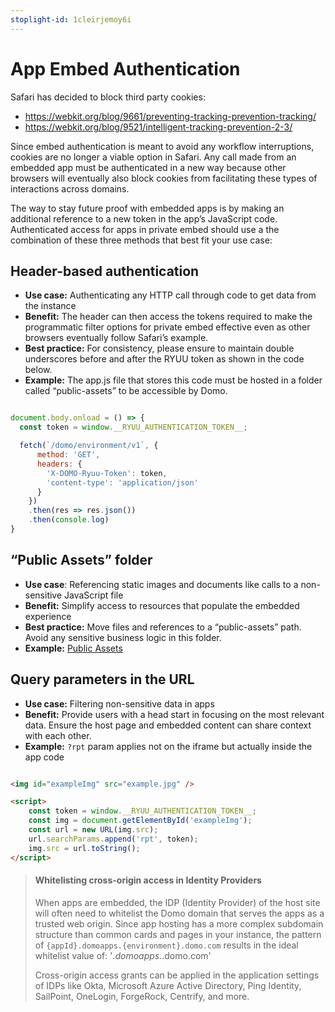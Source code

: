```yaml
---
stoplight-id: 1cleirjemoy6i
---
```


# App Embed Authentication

Safari has decided to block third party cookies:

- https://webkit.org/blog/9661/preventing-tracking-prevention-tracking/
- https://webkit.org/blog/9521/intelligent-tracking-prevention-2-3/

Since embed authentication is meant to avoid any workflow interruptions, cookies are no longer a viable option in Safari. Any call made from an embedded app must be authenticated in a new way because other browsers will eventually also block cookies from facilitating these types of interactions across domains.

The way to stay future proof with embedded apps is by making an additional reference to a new token in the app’s JavaScript code. Authenticated access for apps in private embed should use a the combination of these three methods that best fit your use case:

## Header-based authentication

- **Use case:** Authenticating any HTTP call through code to get data from the instance
- **Benefit:** The header can then access the tokens required to make the programmatic filter options for private embed effective even as other browsers eventually follow Safari’s example.
- **Best practice:** For consistency, please ensure to maintain double underscores before and after the RYUU token as shown in the code below.
- **Example:** The app.js file that stores this code must be hosted in a folder called “public-assets” to be accessible by Domo.

```js

document.body.onload = () => {
  const token = window.__RYUU_AUTHENTICATION_TOKEN__;

  fetch(`/domo/environment/v1`, {
      method: 'GET',
      headers: {
        'X-DOMO-Ryuu-Token': token,
        'content-type': 'application/json'
      }
    })
    .then(res => res.json())
    .then(console.log)
}

```

## “Public Assets” folder

- **Use case**: Referencing static images and documents like calls to a non-sensitive JavaScript file
- **Benefit:** Simplify access to resources that populate the embedded experience
- **Best practice:** Move files and references to a “public-assets” path. Avoid any sensitive business logic in this folder.
- **Example:** [Public Assets](df8b045188694-public-assets)

## Query parameters in the URL

- **Use case:** Filtering non-sensitive data in apps
- **Benefit:** Provide users with a head start in focusing on the most relevant data. Ensure the host page and embedded content can share context with each other.
- **Example:** `?rpt` param applies not on the iframe but actually inside the app code

```html

<img id="exampleImg" src="example.jpg" />

<script>
    const token = window.__RYUU_AUTHENTICATION_TOKEN__;
    const img = document.getElementById('exampleImg');
    const url = new URL(img.src);
    url.searchParams.append('rpt', token);
    img.src = url.toString();
</script>
```
<!-- theme: info -->

> #### Whitelisting cross-origin access in Identity Providers
>
> When apps are embedded, the IDP (Identity Provider) of the host site will often need to whitelist the Domo domain that serves the apps as a trusted web origin. Since app hosting has a more complex subdomain structure than common cards and pages in your instance, the pattern of `{appId}.domoapps.{environment}.domo.com` results in the ideal whitelist value of: '*.domoapps.​*.domo.com'
>
> Cross-origin access grants can be applied in the application settings of IDPs like Okta, Microsoft Azure Active Directory, Ping Identity, SailPoint, OneLogin, ForgeRock, Centrify, and more.








